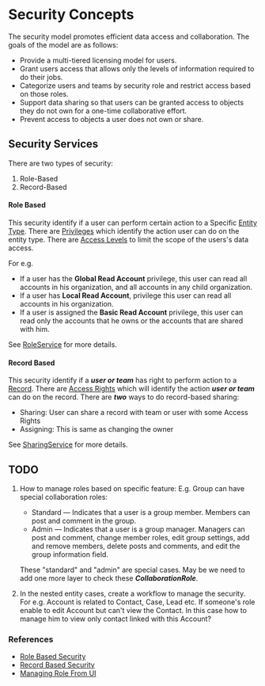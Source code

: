 # Security Concepts
The security model promotes efficient data access and collaboration. The goals of the model are as follows:
- Provide a multi-tiered licensing model for users.
- Grant users access that allows only the levels of information required to do their jobs.
- Categorize users and teams by security role and restrict access based on those roles.
- Support data sharing so that users can be granted access to objects they do not own for a one-time collaborative effort.
- Prevent access to objects a user does not own or share.

## Security Services
There are two types of security:
1. Role-Based
2. Record-Based

#### Role Based
This security identify if a user can perform certain action to a Specific [Entity Type](app/com/rew3/core/Entities.scala). There are [Privileges](app/com/rew3/security/Privilege.scala) which identify the action user can do on the entity type. There are [Access Levels](app/com/rew3/security/AccessLevel.scala) to limit the scope of the users's data access.

For e.g.
 * If a user has the **Global Read Account** privilege, this user can read all accounts in his organization, and all accounts in any child organization.
 * If a user has **Local Read Account**, privilege this user can read all accounts in his organization.
 * If a user is assigned the **Basic Read Account** privilege, this user can read only the accounts that he owns or the accounts that are shared with him.

See [RoleService](app/com/rew3/security/service/RoleService.scala) for more details.

#### Record Based
This security identify if a ***user or team*** has right to perform action to a [Record](app/com/rew3/core/Entity.scala). There are [Access Rights](app/com/rew3/security/AccessRights.scala) which will identify the action ***user or team*** can do on the record. There are ***two*** ways to do record-based sharing:
 * Sharing: User can share a record with team or user with some Access Rights
 * Assigning: This is same as changing the owner

See [SharingService](app/com/rew3/security/service/SharingService.scala) for more details.


## TODO
1. How to manage roles based on specific feature: E.g. Group can have special collaboration roles:
    * Standard — Indicates that a user is a group member. Members can post and comment in the group.
    * Admin — Indicates that a user is a group manager. Managers can post and comment, change member roles, edit group settings, add and remove members, delete posts and comments, and edit the group information field.

    These "standard" and "admin" are special cases. May be we need to add one more layer to check these ***CollaborationRole***.
2. In the nested entity cases, create a workflow to manage the security. For e.g. Account is related to Contact, Case, Lead etc. If someone's role enable to edit Account but can't view the Contact. In this case how to manage him to view only contact linked with this Account?

### References
* [Role Based Security](https://msdn.microsoft.com/en-us/library/gg334717.aspx)
* [Record Based Security](https://msdn.microsoft.com/en-us/library/gg334673.aspx)
* [Managing Role From UI](https://ukcrmguru.files.wordpress.com/2015/02/system-administrator-security-role.png)